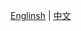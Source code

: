 [Englinsh](https://github.com/Websoft9/ansible-mysql/blob/master/docs/stack-components.md) | [中文](https://github.com/Websoft9/ansible-mysql/blob/master/docs/zh/stack-components.md)